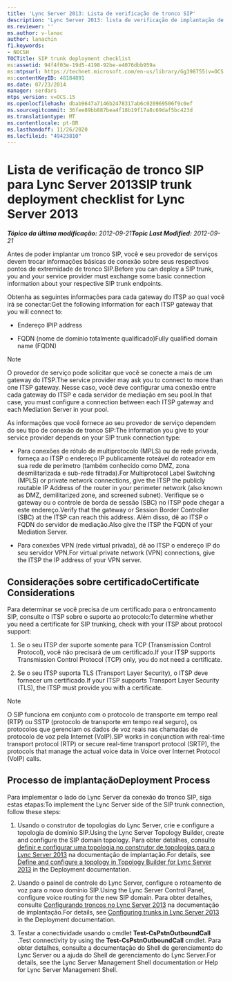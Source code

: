 ```yaml
---
title: 'Lync Server 2013: Lista de verificação de tronco SIP'
description: 'Lync Server 2013: lista de verificação de implantação de tronco SIP.'
ms.reviewer: ''
ms.author: v-lanac
author: lanachin
f1.keywords:
- NOCSH
TOCTitle: SIP trunk deployment checklist
ms:assetid: 94f4f03e-19d5-4198-92be-e4076dbb959a
ms:mtpsurl: https://technet.microsoft.com/en-us/library/Gg398755(v=OCS.15)
ms:contentKeyID: 48184891
ms.date: 07/23/2014
manager: serdars
mtps_version: v=OCS.15
ms.openlocfilehash: dbab9647a7146b2478317ab6c020969506f9c0ef
ms.sourcegitcommit: 36fee89bb887bea4f18b19f17a8c69daf5bc423d
ms.translationtype: MT
ms.contentlocale: pt-BR
ms.lasthandoff: 11/26/2020
ms.locfileid: "49423810"
---
```

# <a name="sip-trunk-deployment-checklist-for-lync-server-2013"></a><span data-ttu-id="9f673-103">Lista de verificação de tronco SIP para Lync Server 2013</span><span class="sxs-lookup"><span data-stu-id="9f673-103">SIP trunk deployment checklist for Lync Server 2013</span></span>

<div data-xmlns="http://www.w3.org/1999/xhtml">

<div class="topic" data-xmlns="http://www.w3.org/1999/xhtml" data-msxsl="urn:schemas-microsoft-com:xslt" data-cs="https://msdn.microsoft.com/">

<div data-asp="https://msdn2.microsoft.com/asp">



</div>

<div id="mainSection">

<div id="mainBody"><span data-ttu-id="9f673-104">

<span> </span></span><span class="sxs-lookup"><span data-stu-id="9f673-104">

<span> </span></span></span>

<span data-ttu-id="9f673-105">_**Tópico da última modificação:** 2012-09-21_</span><span class="sxs-lookup"><span data-stu-id="9f673-105">_**Topic Last Modified:** 2012-09-21_</span></span>

<span data-ttu-id="9f673-106">Antes de poder implantar um tronco SIP, você e seu provedor de serviços devem trocar informações básicas de conexão sobre seus respectivos pontos de extremidade de tronco SIP.</span><span class="sxs-lookup"><span data-stu-id="9f673-106">Before you can deploy a SIP trunk, you and your service provider must exchange some basic connection information about your respective SIP trunk endpoints.</span></span>

<span data-ttu-id="9f673-107">Obtenha as seguintes informações para cada gateway do ITSP ao qual você irá se conectar:</span><span class="sxs-lookup"><span data-stu-id="9f673-107">Get the following information for each ITSP gateway that you will connect to:</span></span>

  - <span data-ttu-id="9f673-108">Endereço IP</span><span class="sxs-lookup"><span data-stu-id="9f673-108">IP address</span></span>

  - <span data-ttu-id="9f673-109">FQDN (nome de domínio totalmente qualificado)</span><span class="sxs-lookup"><span data-stu-id="9f673-109">Fully qualified domain name (FQDN)</span></span>

<div>


> [!NOTE]  
> <span data-ttu-id="9f673-110">O provedor de serviço pode solicitar que você se conecte a mais de um gateway do ITSP.</span><span class="sxs-lookup"><span data-stu-id="9f673-110">The service provider may ask you to connect to more than one ITSP gateway.</span></span> <span data-ttu-id="9f673-111">Nesse caso, você deve configurar uma conexão entre cada gateway do ITSP e cada servidor de mediação em seu pool.</span><span class="sxs-lookup"><span data-stu-id="9f673-111">In that case, you must configure a connection between each ITSP gateway and each Mediation Server in your pool.</span></span>



</div>

<span data-ttu-id="9f673-112">As informações que você fornece ao seu provedor de serviço dependem do seu tipo de conexão de tronco SIP:</span><span class="sxs-lookup"><span data-stu-id="9f673-112">The information you give to your service provider depends on your SIP trunk connection type:</span></span>

  - <span data-ttu-id="9f673-113">Para conexões de rótulo de multiprotocolo (MPLS) ou de rede privada, forneça ao ITSP o endereço IP publicamente roteável do roteador em sua rede de perímetro (também conhecido como DMZ, zona desmilitarizada e sub-rede filtrada).</span><span class="sxs-lookup"><span data-stu-id="9f673-113">For Multiprotocol Label Switching (MPLS) or private network connections, give the ITSP the publicly routable IP Address of the router in your perimeter network (also known as DMZ, demilitarized zone, and screened subnet).</span></span> <span data-ttu-id="9f673-114">Verifique se o gateway ou o controle de borda de sessão (SBC) no ITSP pode chegar a este endereço.</span><span class="sxs-lookup"><span data-stu-id="9f673-114">Verify that the gateway or Session Border Controller (SBC) at the ITSP can reach this address.</span></span> <span data-ttu-id="9f673-115">Além disso, dê ao ITSP o FQDN do servidor de mediação.</span><span class="sxs-lookup"><span data-stu-id="9f673-115">Also give the ITSP the FQDN of your Mediation Server.</span></span>

  - <span data-ttu-id="9f673-116">Para conexões VPN (rede virtual privada), dê ao ITSP o endereço IP do seu servidor VPN.</span><span class="sxs-lookup"><span data-stu-id="9f673-116">For virtual private network (VPN) connections, give the ITSP the IP address of your VPN server.</span></span>

<div>

## <a name="certificate-considerations"></a><span data-ttu-id="9f673-117">Considerações sobre certificado</span><span class="sxs-lookup"><span data-stu-id="9f673-117">Certificate Considerations</span></span>

<span data-ttu-id="9f673-118">Para determinar se você precisa de um certificado para o entroncamento SIP, consulte o ITSP sobre o suporte ao protocolo:</span><span class="sxs-lookup"><span data-stu-id="9f673-118">To determine whether you need a certificate for SIP trunking, check with your ITSP about protocol support:</span></span>

1.  <span data-ttu-id="9f673-119">Se o seu ITSP der suporte somente para TCP (Transmission Control Protocol), você não precisará de um certificado.</span><span class="sxs-lookup"><span data-stu-id="9f673-119">If your ITSP supports Transmission Control Protocol (TCP) only, you do not need a certificate.</span></span>

2.  <span data-ttu-id="9f673-120">Se o seu ITSP suporta TLS (Transport Layer Security), o ITSP deve fornecer um certificado.</span><span class="sxs-lookup"><span data-stu-id="9f673-120">If your ITSP supports Transport Layer Security (TLS), the ITSP must provide you with a certificate.</span></span>

<div>


> [!NOTE]  
> <span data-ttu-id="9f673-121">O SIP funciona em conjunto com o protocolo de transporte em tempo real (RTP) ou SSTP (protocolo de transporte em tempo real seguro), os protocolos que gerenciam os dados de voz reais nas chamadas de protocolo de voz pela Internet (VoIP).</span><span class="sxs-lookup"><span data-stu-id="9f673-121">SIP works in conjunction with real-time transport protocol (RTP) or secure real-time transport protocol (SRTP), the protocols that manage the actual voice data in Voice over Internet Protocol (VoIP) calls.</span></span>



</div>

</div>

<div>

## <a name="deployment-process"></a><span data-ttu-id="9f673-122">Processo de implantação</span><span class="sxs-lookup"><span data-stu-id="9f673-122">Deployment Process</span></span>

<span data-ttu-id="9f673-123">Para implementar o lado do Lync Server da conexão do tronco SIP, siga estas etapas:</span><span class="sxs-lookup"><span data-stu-id="9f673-123">To implement the Lync Server side of the SIP trunk connection, follow these steps:</span></span>

1.  <span data-ttu-id="9f673-124">Usando o construtor de topologias do Lync Server, crie e configure a topologia de domínio SIP.</span><span class="sxs-lookup"><span data-stu-id="9f673-124">Using the Lync Server Topology Builder, create and configure the SIP domain topology.</span></span> <span data-ttu-id="9f673-125">Para obter detalhes, consulte [definir e configurar uma topologia no construtor de topologias para o Lync Server 2013](lync-server-2013-define-and-configure-a-topology-in-topology-builder.md) na documentação de implantação.</span><span class="sxs-lookup"><span data-stu-id="9f673-125">For details, see [Define and configure a topology in Topology Builder for Lync Server 2013](lync-server-2013-define-and-configure-a-topology-in-topology-builder.md) in the Deployment documentation.</span></span>

2.  <span data-ttu-id="9f673-126">Usando o painel de controle do Lync Server, configure o roteamento de voz para o novo domínio SIP.</span><span class="sxs-lookup"><span data-stu-id="9f673-126">Using the Lync Server Control Panel, configure voice routing for the new SIP domain.</span></span> <span data-ttu-id="9f673-127">Para obter detalhes, consulte [Configurando troncos no Lync Server 2013](lync-server-2013-configuring-trunks.md) na documentação de implantação.</span><span class="sxs-lookup"><span data-stu-id="9f673-127">For details, see [Configuring trunks in Lync Server 2013](lync-server-2013-configuring-trunks.md) in the Deployment documentation.</span></span>

3.  <span data-ttu-id="9f673-128">Testar a conectividade usando o cmdlet **Test-CsPstnOutboundCall** .</span><span class="sxs-lookup"><span data-stu-id="9f673-128">Test connectivity by using the **Test-CsPstnOutboundCall** cmdlet.</span></span> <span data-ttu-id="9f673-129">Para obter detalhes, consulte a documentação do Shell de gerenciamento do Lync Server ou a ajuda do Shell de gerenciamento do Lync Server.</span><span class="sxs-lookup"><span data-stu-id="9f673-129">For details, see the Lync Server Management Shell documentation or Help for Lync Server Management Shell.</span></span>

<span data-ttu-id="9f673-130"></div>

</div>

<span> </span>

</div>

</div>

</span><span class="sxs-lookup"><span data-stu-id="9f673-130"></div>

</div>

<span> </span>

</div>

</div>

</span></span></div>

